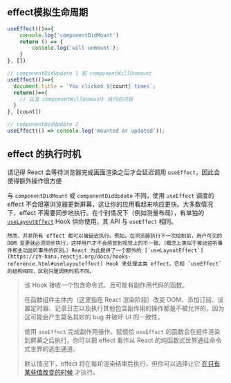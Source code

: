 ## effect模拟生命周期
```javaScript
useEffect(()=>{
    console.log('componentDidMount')
    return () => {
        console.log('will unmount');
    }
}, [])

// componentDidUpdate 1 和 componentWillUnmount
useEffect(()=>{
  document.title = `You clicked ${count} times`;
  return()=>{
    // 以及 componentWillUnmount 执行的内容       
  }
}, [count])

// componentDidUpdate 2
useEffect(() => console.log('mounted or updated'));
```


## effect 的执行时机
请记得 React 会等待浏览器完成画面渲染之后才会延迟调用 `useEffect`，因此会使得额外操作很方便

与 `componentDidMount` 或 `componentDidUpdate` 不同，使用 `useEffect` 调度的 effect 不会阻塞浏览器更新屏幕，这让你的应用看起来响应更快。大多数情况下，effect 不需要同步地执行。在个别情况下（例如测量布局），有单独的 [`useLayoutEffect`](https://zh-hans.reactjs.org/docs/hooks-reference.html#uselayouteffect) Hook 供你使用，其 API 与 `useEffect` 相同。
```
然而，并非所有 effect 都可以被延迟执行。例如，在浏览器执行下一次绘制前，用户可见的 DOM 变更就必须同步执行，这样用户才不会感觉到视觉上的不一致。（概念上类似于被动监听事件和主动监听事件的区别。）React 为此提供了一个额外的 [`useLayoutEffect`](https://zh-hans.reactjs.org/docs/hooks-reference.html#uselayouteffect) Hook 来处理这类 effect。它和 `useEffect` 的结构相同，区别只是调用时机不同。
```


> 该 Hook 接收一个包含命令式、且可能有副作用代码的函数。
>
> 在函数组件主体内（这里指在 React 渲染阶段）改变 DOM、添加订阅、设置定时器、记录日志以及执行其他包含副作用的操作都是不被允许的，因为这可能会产生莫名其妙的 bug 并破坏 UI 的一致性。
>
> 使用 `useEffect` 完成副作用操作。赋值给 `useEffect` 的函数会在组件渲染到屏幕之后执行。你可以把 effect 看作从 React 的纯函数式世界通往命令式世界的逃生通道。
>
> 默认情况下，effect 将在每轮渲染结束后执行，但你可以选择让它 [在只有某些值改变的时候](https://zh-hans.reactjs.org/docs/hooks-reference.html#conditionally-firing-an-effect) 才执行。